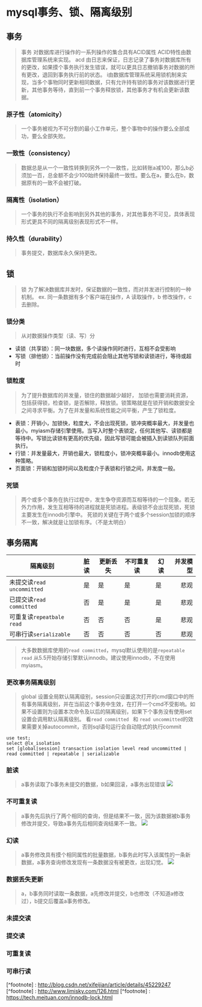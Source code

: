 # mysql事务、锁、隔离级别

## 事务
> 事务
对数据库进行操作的一系列操作的集合具有ACID属性
ACID特性由数据库管理系统来实现。
acd 由日志来保证，日志记录了事务对数据库所有的更改，如果摸个事务执行发生错误，就可以更具日志撤销事务对数据的所有更改，退回到事务执行前的状态。
i由数据库管理系统采用锁机制来实现，当多个事物同时更新相同数据，只有允许持有锁的事务对该数据进行更新，其他事务等待，直到前一个事务释放锁，其他事务才有机会更新该数据。
### 原子性（atomicity）
> 一个事务被视为不可分割的最小工作单元，整个事物中的操作要么全部成功，要么全部失败。
### 一致性（consistency）
> 数据总是从一个一致性转换到另外一个一致性，比如转账a减100，那么b必须加一百，总金额不会少100始终保持最终一致性。要么在a，要么在b，数据原有的一致不会被打破。
### 隔离性（isolation）
> 一个事务的执行不会影响到另外其他的事务，对其他事务不可见，具体表现形式更具不同的隔离级别表现形式不一样。
### 持久性（durability）
> 事务提交，数据库永久保持更改。

## 锁
> 锁
为了解决数据库并发时，保证数据的一致性，而对并发进行控制的一种机制。
ex. 同一条数据有多个客户端在操作，A 读取操作，b 修改操作，c 去删除。
### 锁分类
> 从对数据操作类型（读、写）分

- 读锁（共享锁）：同一块数据，多个读操作同时进行，互相不会受影响
- 写锁（排他锁）：当前操作没有完成前会阻止其他写锁和读锁进行，等待或超时

### 锁粒度
> 为了提升数据库的并发量，锁住的数据越少越好，
加锁也需要消耗资源，包括获得锁，检查锁，是否解除，释放锁。锁策略就是在锁开销和数据安全之间寻求平衡。为了在并发量和系统性能之间平衡，产生了锁粒度。

- 表锁：开销小，加锁快，粒度大，不会出现死锁，锁冲突概率最大，并发量也最小。myiasm存储引擎使用。当写入时整个表锁定，任何其他写、读锁都是等待中。写锁比读锁有更高的优先级，因此写锁可能会被插入到读锁队列前面执行。
- 行锁：并发量最大，开销也最大，锁粒度小，锁冲突概率最小。innodb使用这种策略。
- 页面锁：开销和加锁时间以及粒度介于表锁和行锁之间，并发度一般。

### 死锁
> 两个或多个事务在执行过程中，发生争夺资源而互相等待的一个现象。若无外力作用，发生互相等待的进程就是死锁进程。表级锁不会出现死锁，死锁主要发生在innodb引擎中。
死锁的关键在于两个或多个session加锁的顺序不一致，解决就是让加锁有序。（不是太明白）

## 事务隔离
|隔离级别|脏读|更新丢失|不可重复读|幻读|并发模型|
|--------|:------:|------|---------|------|-------:|
|未提交读`read uncommitted`|是|是|是|是|悲观|
|已提交读`read committed`|否|是|是|是|悲观|
|可重复读`repeatbale read`|否|否|否|是|悲观|
|可串行读`serializable`|否|否|否|否|悲观|

> 大多数数据库使用的`read committed`，mysql默认使用的是`repeatable read` 从5.5开始存储引擎默认innodb。建议使用innodb，不在使用myiasm。

### 更改事务隔离级别
> global 设置全局默认隔离级别，session只设置这次打开的cmd窗口中的所有事务隔离级别，并在当前这个事务中生效，在打开一个cmd不受影响。如果不设置则为设置本次命令及以后的隔离级别，如果下个事务没有使用set设置会调用默认隔离级别。
>看`read committed ` 和 `read uncommitted`的效果需要关掉autocommit，否则sql语句运行会自动隐式的执行commit

```mysql
use test;
select @lx_isolation
set [global|session] transaction isolation level read uncommitted | read committed | repeatable | serializable
```
### 脏读
>a事务读取了b事务未提交的数据，b如果回滚，a事务出现错误
![](./zangdu.png)

### 不可重复读
>a事务先后执行了两个相同的查询，但是结果不一致，因为该数据被b事务修改并提交，导致a事务先后相同查询结果不一致。
![](./bukechongfudu.png)

### 幻读
> a事务修改具有摸个相同属性的批量数据，b事务此时写入该属性的一条新数据，a事务查询修改发现有一条数据没有被更改，出现幻觉。
![](./huandu.png)

### 数据丢失更新
> a，b事务同时读取一条数据，a先修改并提交，b也修改（不知道a修改过），b提交后覆盖a事务修改。

### 未提交读

### 提交读

### 可重复读

### 可串行读

[^footnote] : http://blog.csdn.net/xifeijian/article/details/45229247
[^footnote] : http://www.limisky.com/126.html
[^footnote] : https://tech.meituan.com/innodb-lock.html

